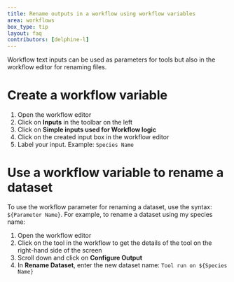 ```yaml
---
title: Rename outputs in a workflow using workflow variables
area: workflows
box_type: tip
layout: faq
contributors: [delphine-l]
---
```


Workflow text inputs can be used as parameters for tools but also in the workflow editor for renaming files. 

# Create a workflow variable

1. Open the workflow editor
2. Click on **Inputs** in the toolbar on the left
3. Click on **Simple inputs used for Workflow logic**
4. Click on the created input box in the workflow editor
5. Label your input. Example: `Species Name`

# Use a workflow variable to rename a dataset

To use the workflow parameter for renaming a dataset, use the syntax: `${Parameter Name}`. For example, to rename a dataset using my species name: 
1. Open the workflow editor
2. Click on the tool in the workflow to get the details of the tool on the right-hand side of the screen
3. Scroll down and click on **Configure Output**
4. In **Rename Dataset**, enter the new dataset name: `Tool run on ${Species Name}`